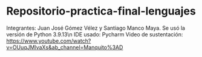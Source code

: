 # Repositorio-practica-final-lenguajes

Integrantes: Juan José Gómez Vélez y Santiago Manco Maya.
Se usó la versión de Python 3.9.13\n
IDE usado: Pycharm
Video de sustentación: https://www.youtube.com/watch?v=OUuqJMlvaXs&ab_channel=Manquito%3AD
